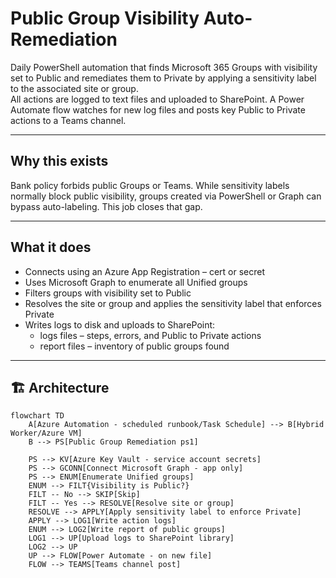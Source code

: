 # Public Group Visibility Auto-Remediation

Daily PowerShell automation that finds Microsoft 365 Groups with visibility set to Public and remediates them to Private by applying a sensitivity label to the associated site or group.  
All actions are logged to text files and uploaded to SharePoint. A Power Automate flow watches for new log files and posts key Public to Private actions to a Teams channel.

---

## Why this exists

Bank policy forbids public Groups or Teams. While sensitivity labels normally block public visibility, groups created via PowerShell or Graph can bypass auto-labeling. This job closes that gap.

---

## What it does

- Connects using an Azure App Registration – cert or secret
- Uses Microsoft Graph to enumerate all Unified groups
- Filters groups with visibility set to Public
- Resolves the site or group and applies the sensitivity label that enforces Private
- Writes logs to disk and uploads to SharePoint:
  - logs files – steps, errors, and Public to Private actions
  - report files – inventory of public groups found

---

## 🏗️ Architecture

```mermaid
flowchart TD
    A[Azure Automation - scheduled runbook/Task Schedule] --> B[Hybrid Worker/Azure VM]
    B --> PS[Public Group Remediation ps1]

    PS --> KV[Azure Key Vault - service account secrets]
    PS --> GCONN[Connect Microsoft Graph - app only]
    PS --> ENUM[Enumerate Unified groups]
    ENUM --> FILT{Visibility is Public?}
    FILT -- No --> SKIP[Skip]
    FILT -- Yes --> RESOLVE[Resolve site or group]
    RESOLVE --> APPLY[Apply sensitivity label to enforce Private]
    APPLY --> LOG1[Write action logs]
    ENUM --> LOG2[Write report of public groups]
    LOG1 --> UP[Upload logs to SharePoint library]
    LOG2 --> UP
    UP --> FLOW[Power Automate - on new file]
    FLOW --> TEAMS[Teams channel post]
